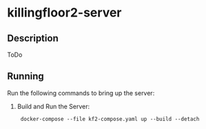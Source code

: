 # killingfloor2-server

## Description

ToDo

## Running

Run the following commands to bring up the server:
   
1. Build and Run the Server:

    ```shell
     docker-compose --file kf2-compose.yaml up --build --detach
    ```
